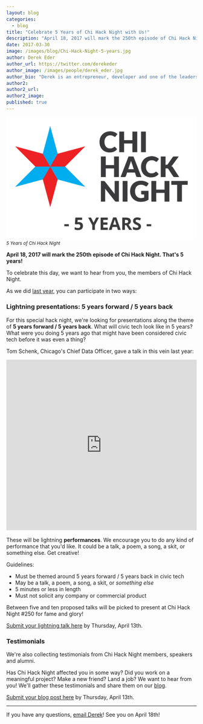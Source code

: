 ```yaml
---
layout: blog
categories: 
  - blog
title: "Celebrate 5 Years of Chi Hack Night with Us!"
description: "April 18, 2017 will mark the 250th episode of Chi Hack Night. That's 5 years! To celebrate this day, we want to hear from you, the members of Chi Hack Night, via lightning talks and testimonials."
date: 2017-03-30
image: /images/blog/Chi-Hack-Night-5-years.jpg
author: Derek Eder
author_url: https://twitter.com/derekeder
author_image: /images/people/derek_eder.jpg
author_bio: "Derek is an entrepreneur, developer and one of the leaders of the civic technology community in Chicago. He is a co-founder and partner at DataMade — a company that tells stories and builds tools with data — and is the lead organizer for Chi Hack Night."
author2: 
author2_url: 
author2_image: 
published: true
---
```


<p class="text-center"><img src="/images/blog/Chi-Hack-Night-5-years.jpg" alt="5 Years of Chi Hack Night" class="img-thumbnail" /><br />

<small>
    <em>5 Years of Chi Hack Night</em>
</small>
</p>

**April 18, 2017 will mark the 250th episode of Chi Hack Night. That's 5 years!**

To celebrate this day, we want to hear from you, the members of Chi Hack Night. 

As we did [last year](/blog/2016/04/15/tales-from-200.html), you can participate in two ways:

### <i class='fa fa-bolt'></i> Lightning presentations: 5 years forward / 5 years back

For this special hack night, we're looking for presentations along the theme of **5 years forward / 5 years back**. What will civic tech look like in 5 years? What were you doing 5 years ago that might have been considered civic tech before it was even a thing?

Tom Schenk, Chicago's Chief Data Officer, gave a talk in this vein last year:

<p><iframe frameborder="0" height="450" src="https://www.youtube.com/embed/7zxzHw3gsj4" width="100%"></iframe></p>

These will be lightning **performances**. We encourage you to do any kind of performance that you'd like. It could be a talk, a poem, a song, a skit, or something else. Get creative!

Guidelines:

- Must be themed around 5 years forward / 5 years back in civic tech
- May be a talk, a poem, a song, a skit, or *something else*
- 5 minutes or less in length
- Must not solicit any company or commercial product

Between five and ten proposed talks will be picked to present at Chi Hack Night #250 for fame and glory!

[Submit your lightning talk here](https://docs.google.com/forms/d/e/1FAIpQLSc3tYmb_dPU-c2FrshJUZCdYyMuLtI90evdOoZMG8rkilZvtQ/viewform?usp=sf_link) by Thursday, April 13th.

### <i class='fa fa-pencil'></i> Testimonials

We're also collecting testimonials from Chi Hack Night members, speakers and alumni.

Has Chi Hack Night affected you in some way? Did you work on a meaningful project? Make a new friend? Land a job? We want to hear from you! We'll gather these testimonials and share them on our [blog](http://chihacknight.org/blog/).

[Submit your blog post here](https://docs.google.com/forms/d/e/1FAIpQLSf3RZO6KFZnVPlFYmcQSjOZ7v-ZT39eTjVjFVRFtaXDJptfUA/viewform?usp=sf_link) by Thursday, April 13th.

---

If you have any questions, [email Derek](mailto:derek@derekeder.com)! See you on April 18th!